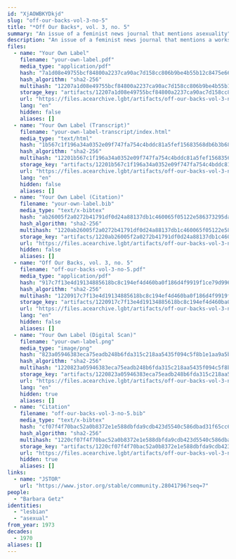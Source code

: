 ```yaml
---
id: "XjAOWBKYDkjd"
slug: "off-our-backs-vol-3-no-5"
title: "*Off Our Backs*, vol. 3, no. 5"
summary: "An issue of a feminist news journal that mentions asexuality"
description: "An issue of a feminist news journal that mentions a workshop an asexuality led by Barbara Getz in a column titled \"Your Own Label\""
files:
  - name: "Your Own Label"
    filename: "your-own-label.pdf"
    media_type: "application/pdf"
    hash: "7a1d08e49755bcf84800a2237ca90ac7d158cc806b9be4b55b12c8475e663da9"
    hash_algorithm: "sha2-256"
    multihash: "12207a1d08e49755bcf84800a2237ca90ac7d158cc806b9be4b55b12c8475e663da9"
    storage_key: "artifacts/12207a1d08e49755bcf84800a2237ca90ac7d158cc806b9be4b55b12c8475e663da9"
    url: "https://files.acearchive.lgbt/artifacts/off-our-backs-vol-3-no-5/your-own-label.pdf"
    lang: "en"
    hidden: false
    aliases: []
  - name: "Your Own Label (Transcript)"
    filename: "your-own-label-transcript/index.html"
    media_type: "text/html"
    hash: "1b567c1f196a34a0352e09f747fa754c4bddc81a5fef15683568db6b3b6890c6"
    hash_algorithm: "sha2-256"
    multihash: "12201b567c1f196a34a0352e09f747fa754c4bddc81a5fef15683568db6b3b6890c6"
    storage_key: "artifacts/12201b567c1f196a34a0352e09f747fa754c4bddc81a5fef15683568db6b3b6890c6"
    url: "https://files.acearchive.lgbt/artifacts/off-our-backs-vol-3-no-5/your-own-label-transcript/index.html"
    lang: "en"
    hidden: false
    aliases: []
  - name: "Your Own Label (Citation)"
    filename: "your-own-label.bib"
    media_type: "text/x-bibtex"
    hash: "ab26005f2a0272b41791df0d24a88137db1c460065f05122e586373295daff5f"
    hash_algorithm: "sha2-256"
    multihash: "1220ab26005f2a0272b41791df0d24a88137db1c460065f05122e586373295daff5f"
    storage_key: "artifacts/1220ab26005f2a0272b41791df0d24a88137db1c460065f05122e586373295daff5f"
    url: "https://files.acearchive.lgbt/artifacts/off-our-backs-vol-3-no-5/your-own-label.bib"
    hidden: false
    aliases: []
  - name: "Off Our Backs, vol. 3, no. 5"
    filename: "off-our-backs-vol-3-no-5.pdf"
    media_type: "application/pdf"
    hash: "917c7f13e4d19134885618bc8c194ef4d460ba0f186d4f9919f1ce79d996404e"
    hash_algorithm: "sha2-256"
    multihash: "1220917c7f13e4d19134885618bc8c194ef4d460ba0f186d4f9919f1ce79d996404e"
    storage_key: "artifacts/1220917c7f13e4d19134885618bc8c194ef4d460ba0f186d4f9919f1ce79d996404e"
    url: "https://files.acearchive.lgbt/artifacts/off-our-backs-vol-3-no-5/off-our-backs-vol-3-no-5.pdf"
    lang: "en"
    hidden: false
    aliases: []
  - name: "Your Own Label (Digital Scan)"
    filename: "your-own-label.png"
    media_type: "image/png"
    hash: "823a05946383eca75eadb248b6fda315c218aa5435f094c5f8b1e1aa9a5b4dd2"
    hash_algorithm: "sha2-256"
    multihash: "1220823a05946383eca75eadb248b6fda315c218aa5435f094c5f8b1e1aa9a5b4dd2"
    storage_key: "artifacts/1220823a05946383eca75eadb248b6fda315c218aa5435f094c5f8b1e1aa9a5b4dd2"
    url: "https://files.acearchive.lgbt/artifacts/off-our-backs-vol-3-no-5/your-own-label.png"
    lang: "en"
    hidden: true
    aliases: []
  - name: "Citation"
    filename: "off-our-backs-vol-3-no-5.bib"
    media_type: "text/x-bibtex"
    hash: "cf07f4f70bac52a0b8372e1e588dbfda9cdb423d5540c586dbad31f65cc61877"
    hash_algorithm: "sha2-256"
    multihash: "1220cf07f4f70bac52a0b8372e1e588dbfda9cdb423d5540c586dbad31f65cc61877"
    storage_key: "artifacts/1220cf07f4f70bac52a0b8372e1e588dbfda9cdb423d5540c586dbad31f65cc61877"
    url: "https://files.acearchive.lgbt/artifacts/off-our-backs-vol-3-no-5/off-our-backs-vol-3-no-5.bib"
    hidden: true
    aliases: []
links:
  - name: "JSTOR"
    url: "https://www.jstor.org/stable/community.28041796?seq=7"
people:
  - "Barbara Getz"
identities:
  - "lesbian"
  - "asexual"
from_year: 1973
decades:
  - 1970
aliases: []
---
```


